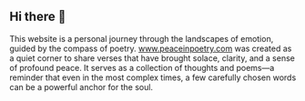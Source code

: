 ## Hi there 👋
This website is a personal journey through the landscapes of emotion, guided by the compass of poetry. www.peaceinpoetry.com was created as a quiet corner to share verses that have brought solace, clarity, and a sense of profound peace. It serves as a collection of thoughts and poems—a reminder that even in the most complex times, a few carefully chosen words can be a powerful anchor for the soul.
